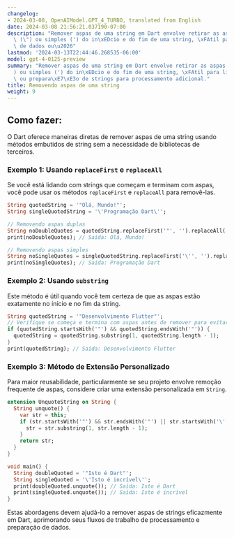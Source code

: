 ```yaml
---
changelog:
- 2024-03-08, OpenAIModel.GPT_4_TURBO, translated from English
date: 2024-03-08 21:56:21.037190-07:00
description: "Remover aspas de uma string em Dart envolve retirar as aspas duplas\
  \ (\") ou simples (') do in\xEDcio e do fim de uma string, \xFAtil para limpeza\
  \ de dados ou\u2026"
lastmod: '2024-03-13T22:44:46.268535-06:00'
model: gpt-4-0125-preview
summary: "Remover aspas de uma string em Dart envolve retirar as aspas duplas (\"\
  ) ou simples (') do in\xEDcio e do fim de uma string, \xFAtil para limpeza de dados\
  \ ou prepara\xE7\xE3o de strings para processamento adicional."
title: Removendo aspas de uma string
weight: 9
---
```


## Como fazer:
O Dart oferece maneiras diretas de remover aspas de uma string usando métodos embutidos de string sem a necessidade de bibliotecas de terceiros.

### Exemplo 1: Usando `replaceFirst` e `replaceAll`
Se você está lidando com strings que começam e terminam com aspas, você pode usar os métodos `replaceFirst` e `replaceAll` para removê-las.

```dart
String quotedString = '"Olá, Mundo!"';
String singleQuotedString = '\'Programação Dart\'';

// Removendo aspas duplas
String noDoubleQuotes = quotedString.replaceFirst('"', '').replaceAll('"', '');
print(noDoubleQuotes); // Saída: Olá, Mundo!

// Removendo aspas simples
String noSingleQuotes = singleQuotedString.replaceFirst('\'', '').replaceAll('\'', '');
print(noSingleQuotes); // Saída: Programação Dart
```

### Exemplo 2: Usando `substring`
Este método é útil quando você tem certeza de que as aspas estão exatamente no início e no fim da string.

```dart
String quotedString = '"Desenvolvimento Flutter"';
// Verifique se começa e termina com aspas antes de remover para evitar erros
if (quotedString.startsWith('"') && quotedString.endsWith('"')) {
  quotedString = quotedString.substring(1, quotedString.length - 1);
}
print(quotedString); // Saída: Desenvolvimento Flutter
```

### Exemplo 3: Método de Extensão Personalizado
Para maior reusabilidade, particularmente se seu projeto envolve remoção frequente de aspas, considere criar uma extensão personalizada em `String`.

```dart
extension UnquoteString on String {
  String unquote() {
    var str = this;
    if (str.startsWith('"') && str.endsWith('"') || str.startsWith('\'') && str.endsWith('\'')) {
      str = str.substring(1, str.length - 1);
    }
    return str;
  }
}

void main() {
  String doubleQuoted = '"Isto é Dart"';
  String singleQuoted = '\'Isto é incrível\'';
  print(doubleQuoted.unquote()); // Saída: Isto é Dart
  print(singleQuoted.unquote()); // Saída: Isto é incrível
}
```

Estas abordagens devem ajudá-lo a remover aspas de strings eficazmente em Dart, aprimorando seus fluxos de trabalho de processamento e preparação de dados.
